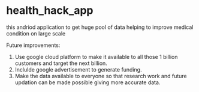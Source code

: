 # health_hack_app
this andriod application to get huge pool of data helping to improve medical condition on large scale

Future improvements:
1.  Use google cloud platform to make it available to all those 1 billion customers and target the next billion.
2.  Inclulde google advertisement to generate funding.
3.  Make the data available to everyone so that research work and future updation can be made possible giving more accurate data.
